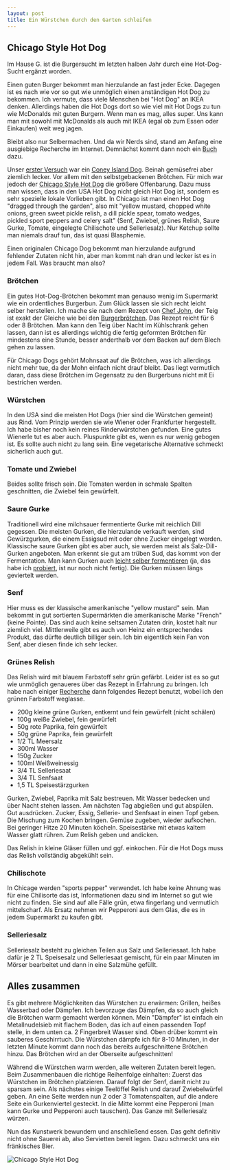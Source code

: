 ```yaml
---
layout: post
title: Ein Würstchen durch den Garten schleifen
---
```


## Chicago Style Hot Dog

Im Hause G. ist die Burgersucht im letzten halben Jahr durch eine Hot-Dog-Sucht ergänzt worden.

Einen guten Burger bekommt man hierzulande an fast jeder Ecke. Dagegen ist es nach wie vor so gut wie unmöglich einen anständigen Hot Dog zu bekommen. Ich vermute, dass viele Menschen bei "Hot Dog" an IKEA denken. Allerdings haben die Hot Dogs dort so wie viel mit Hot Dogs zu tun wie McDonalds mit guten Burgern. Wenn man es mag, alles super. Uns kann man mit sowohl mit McDonalds als auch mit IKEA (egal ob zum Essen oder Einkaufen) weit weg jagen.

Bleibt also nur Selbermachen. Und da wir Nerds sind, stand am Anfang eine ausgiebige Recherche im Internet. Demnächst kommt dann noch ein [Buch](https://edition.fackeltraeger-verlag.de/produkt-details/hot-dogs-around-the-world-9783771646158/show/) dazu.

Unser [erster Versuch](https://www.instagram.com/p/BS_4pe5hgF1/?taken-by=spinni81) war ein [Coney Island Dog](https://foodwishes.blogspot.de/2014/07/coney-island-hot-dogs-just-like-they.html). Beinah gemüsefrei aber ziemlich lecker. Vor allem mit den selbstgebackenen Brötchen. Für mich war jedoch der [Chicago Style Hot Dog](https://en.wikipedia.org/wiki/Chicago-style_hot_dog) die größere Offenbarung. Dazu muss man wissen, dass in den USA Hot Dog nicht gleich Hot Dog ist, sondern es sehr spezielle lokale Vorlieben gibt. In Chicago ist man einen Hot Dog "dragged through the garden", also mit "yellow mustard, chopped white onions, green sweet pickle relish, a dill pickle spear, tomato wedges, pickled sport peppers and celery salt" (Senf, Zwiebel, grünes Relish, Saure Gurke, Tomate, eingelegte Chilischote und Selleriesalz). Nur Ketchup sollte man niemals drauf tun, das ist quasi Blasphemie.

Einen originalen Chicago Dog bekommt man hierzulande aufgrund fehlender Zutaten nicht hin, aber man kommt nah dran und lecker ist es in jedem Fall. Was braucht man also?

<!--more-->

### Brötchen

Ein gutes Hot-Dog-Brötchen bekommt man genauso wenig im Supermarkt wie ein ordentliches Burgerbun. Zum Glück lassen sie sich recht leicht selber herstellen. Ich mache sie nach dem Rezept von [Chef John](https://foodwishes.blogspot.de/2014/05/classic-split-top-hot-dog-buns-how-we.html), der Teig ist exakt der Gleiche wie bei den [Burgerbrötchen](http://blog.slotted-spoon.de/perfektion-in-broetchenform/). Das Rezept reicht für 6 oder 8 Brötchen. Man kann den Teig über Nacht im Kühlschrank gehen lassen, dann ist es allerdings wichtig die fertig geformten Brötchen für mindestens eine Stunde, besser anderthalb vor dem Backen auf dem Blech gehen zu lassen.

Für Chicago Dogs gehört Mohnsaat auf die Brötchen, was ich allerdings nicht mehr tue, da der Mohn einfach nicht drauf bleibt. Das liegt vermutlich daran, dass diese Brötchen im Gegensatz zu den Burgerbuns nicht mit Ei bestrichen werden.

### Würstchen

In den USA sind die meisten Hot Dogs (hier sind die Würstchen gemeint) aus Rind. Vom Prinzip werden sie wie Wiener oder Frankfurter hergestellt. Ich habe bisher noch kein reines Rinderwürstchen gefunden. Eine gutes Wienerle tut es aber auch. Pluspunkte gibt es, wenn es nur wenig gebogen ist. Es sollte auch nicht zu lang sein. Eine vegetarische Alternative schmeckt sicherlich auch gut.

### Tomate und Zwiebel

Beides sollte frisch sein. Die Tomaten werden in schmale Spalten geschnitten, die Zwiebel fein gewürfelt.

### Saure Gurke

Traditionell wird eine milchsauer fermentierte Gurke mit reichlich Dill gegessen. Die meisten Gurken, die hierzulande verkauft werden, sind Gewürzgurken, die einem Essigsud mit oder ohne Zucker eingelegt werden. Klassische saure Gurken gibt es aber auch, sie werden meist als Salz-Dill-Gurken angeboten. Man erkennt sie gut am trüben Sud, das kommt von der Fermentation. Man kann Gurken auch [leicht selber fermentieren](http://www.wildefermente.de/gurken/) (ja, das habe ich [probiert](https://www.instagram.com/p/BW4x3Bdlxpu/?taken-by=spinni81), ist nur noch nicht fertig). Die Gurken müssen längs geviertelt werden.

### Senf

Hier muss es der klassische amerikanische "yellow mustard" sein. Man bekommt in gut sortierten Supermärkten die amerikanische Marke "French" (keine Pointe). Das sind auch keine seltsamen Zutaten drin, kostet halt nur ziemlich viel. Mittlerweile gibt es auch von Heinz ein entsprechendes Produkt, das dürfte deutlich billiger sein. Ich bin eigentlich kein Fan von Senf, aber diesen finde ich sehr lecker.

### Grünes Relish

Das Relish wird mit blauem Farbstoff sehr grün gefärbt. Leider ist es so gut wie unmöglich genaueres über das Rezept in Erfahrung zu bringen. Ich habe nach einiger [Recherche](http://aussietaste.recipes/condiment/relish/neon-green-relish-for-chicago-style-hot-dogs/) dann folgendes Rezept benutzt, wobei ich den grünen Farbstoff weglasse.

* 200g kleine grüne Gurken, entkernt und fein gewürfelt (nicht schälen)
* 100g weiße Zwiebel, fein gewürfelt
* 50g rote Paprika, fein gewürfelt
* 50g grüne Paprika, fein gewürfelt
* 1/2 TL Meersalz
* 300ml Wasser
* 150g Zucker
* 100ml Weißweinessig
* 3/4 TL Selleriesaat
* 3/4 TL Senfsaat
* 1,5 TL Speisestärzgurken

Gurken, Zwiebel, Paprika mit Salz bestreuen. Mit Wasser bedecken und über Nacht stehen lassen. Am nächsten Tag abgießen und gut abspülen. Gut ausdrücken. Zucker, Essig, Sellerie- und Senfsaat in einen Topf geben. Die Mischung zum Kochen bringen. Gemüse zugeben, wieder aufkochen. Bei geringer Hitze 20 Minuten köcheln. Speisestärke mit etwas kaltem Wasser glatt rühren. Zum Relish geben und andicken.

Das Relish in kleine Gläser füllen und ggf. einkochen. Für die Hot Dogs muss das Relish vollständig abgekühlt sein.

### Chilischote

In Chicage werden "sports pepper" verwendet. Ich habe keine Ahnung was für eine Chilisorte das ist, Informationen dazu sind im Internet so gut wie nicht zu finden. Sie sind auf alle Fälle grün, etwa fingerlang und vermutlich mittelscharf. Als Ersatz nehmen wir Pepperoni aus dem Glas, die es in jedem Supermarkt zu kaufen gibt.

### Selleriesalz

Selleriesalz besteht zu gleichen Teilen aus Salz und Selleriesaat. Ich habe dafür je 2 TL Speisesalz und Selleriesaat gemischt, für ein paar Minuten im Mörser bearbeitet und dann in eine Salzmühe gefüllt.

## Alles zusammen

Es gibt mehrere Möglichkeiten das Würstchen zu erwärmen: Grillen, heißes Wasserbad oder Dämpfen. Ich bevorzuge das Dämpfen, da so auch gleich die Brötchen warm gemacht werden können. Mein "Dämpfer" ist einfach ein Metallnudelsieb mit flachem Boden, das ich auf einen passenden Topf stelle, in dem unten ca. 2 Fingerbreit Wasser sind. Oben drüber kommt ein sauberes Geschirrtuch. Die Würstchen dämpfe ich für 8-10 Minuten, in der letzten Minute kommt dann noch das bereits aufgeschnittene Brötchen hinzu. Das Brötchen wird an der Oberseite aufgeschnitten!

Während die Würstchen warm werden, alle weiteren Zutaten bereit legen. Beim Zusammenbauen die richtige Reihenfolge einhalten: Zuerst das Würstchen im Brötchen platzieren. Darauf folgt der Senf, damit nicht zu sparsam sein. Als nächstes einige Teelöffel Relish und darauf Zwiebelwürfel geben. An eine Seite werden nun 2 oder 3 Tomatenspalten, auf die andere Seite ein Gurkenviertel gesteckt. In die Mitte kommt eine Pepperoni (man kann Gurke und Pepperoni auch tauschen). Das Ganze mit Selleriesalz würzen.

Nun das Kunstwerk bewundern und anschließend essen. Das geht definitiv nicht ohne Sauerei ab, also Servietten bereit legen. Dazu schmeckt uns ein fränkisches Bier.

![Chicago Style Hot Dog](https://raw.githubusercontent.com/spinni/spinni.github.com/master/images/20170731-chicago-style-hot-dog.jpg)
